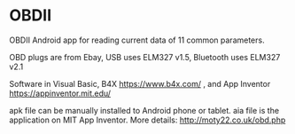 # OBDII
OBDII Android app for reading current data of 11 common parameters.

OBD plugs are from Ebay, USB uses ELM327 v1.5, Bluetooth uses ELM327 v2.1

Software in Visual Basic, B4X https://www.b4x.com/ , and App Inventor https://appinventor.mit.edu/

apk file can be manually installed to Android phone or tablet. aia file is the application on MIT App Inventor.
More details: http://moty22.co.uk/obd.php
